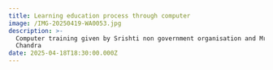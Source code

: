 ```yaml
---
title: Learning education process through computer
image: /IMG-20250419-WA0053.jpg
description: >-
  Computer training given by Srishti non government organisation and Mr Satish
  Chandra 
date: 2025-04-18T18:30:00.000Z
---
```


